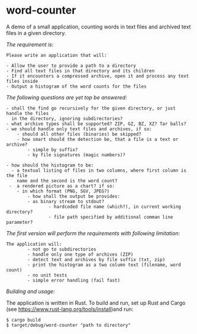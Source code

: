 # word-counter

A demo of a small application, counting words in text files and archived text 
files in a given directory.

*The requirement is*:

``` 
Please write an application that will:
          
- Allow the user to provide a path to a directory
- Find all text files in that directory and its children
- If it encounters a compressed archive, open it and process any text files inside
- Output a histogram of the word counts for the files
```

*The following questions are yet top be answered:*

```
- shall the find go recursively for the given directory, or just handle the files 
  in the directory, ignoring subdirectories?
- what archive types shall be supported? ZIP, GZ, BZ, XZ? Tar balls? 
- we should handle only text files and archives, if so:
    - should all other files (binaries) be skipped?
	- how smart should the detection be, that a file is a text or archive?
		- simple by suffix?
        - by file signatures (magic numbers)?
	
- how should the histogram to be:
  - a textual listing of files in two columns, where first column is the file 
    name and the second is the word count?
 -  a rendered picture as a chart? if so:
	- in which format (PNG, SGV, JPEG?)
        - how shall the output be provides:
		- as binary stream to stdout?
                - hardcoded file name (which?), in current working directory? 
                - file path specified by additional comman line parameter?

```

*The first version will perform the requirements with following limitation:*

```
The application will:
		- not go to subdirectories
        - handle only one type of archives (ZIP)
        - detect text and archives by file suffix (txt, zip)
        - print the histogram as a two column text (filename, word count)
        - no unit tests
        - simple error handling (fail fast)
```

*Building and usage:*

The application is written in Rust. To build and run, set up Rust and Cargo 
(see https://www.rust-lang.org/tools/install)and run:

    $ cargo build
    $ target/debug/word-counter "path to directory"

